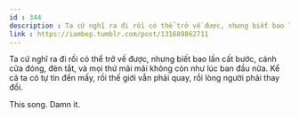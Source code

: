```yaml
---
id : 344
description : Ta cứ nghĩ ra đi rồi có thể trở về được, nhưng biết bao lần cất bước, cánh cửa đóng, đèn tắt, và mọi thứ mãi mãi không còn như lúc ban đầu nữa. Kể cả ta có tự tin đến mấy, rồi thế giới vẫn phải quay, rồi lòng người phải thay đổi.
link : https://iambep.tumblr.com/post/131689862711
---
```


Ta cứ nghĩ ra đi rồi có thể trở về được, nhưng biết bao lần cất bước, cánh
cửa đóng, đèn tắt, và mọi thứ mãi mãi không còn như lúc ban đầu nữa. Kể
cả ta có tự tin đến mấy, rồi thế giới vẫn phải quay, rồi lòng người phải
thay đổi.

This song. Damn it.